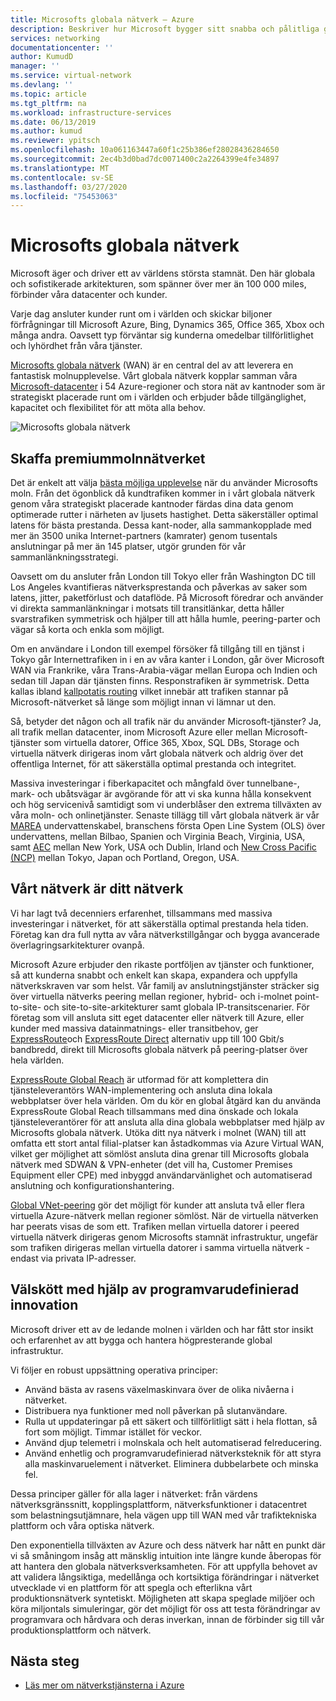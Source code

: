 ```yaml
---
title: Microsofts globala nätverk – Azure
description: Beskriver hur Microsoft bygger sitt snabba och pålitliga globala nätverk
services: networking
documentationcenter: ''
author: KumudD
manager: ''
ms.service: virtual-network
ms.devlang: ''
ms.topic: article
ms.tgt_pltfrm: na
ms.workload: infrastructure-services
ms.date: 06/13/2019
ms.author: kumud
ms.reviewer: ypitsch
ms.openlocfilehash: 10a061163447a60f1c25b386ef28028436284650
ms.sourcegitcommit: 2ec4b3d0bad7dc0071400c2a2264399e4fe34897
ms.translationtype: MT
ms.contentlocale: sv-SE
ms.lasthandoff: 03/27/2020
ms.locfileid: "75453063"
---
```

# <a name="microsoft-global-network"></a>Microsofts globala nätverk

Microsoft äger och driver ett av världens största stamnät. Den här globala och sofistikerade arkitekturen, som spänner över mer än 100 000 miles, förbinder våra datacenter och kunder. 
 
Varje dag ansluter kunder runt om i världen och skickar biljoner förfrågningar till Microsoft Azure, Bing, Dynamics 365, Office 365, Xbox och många andra. Oavsett typ förväntar sig kunderna omedelbar tillförlitlighet och lyhördhet från våra tjänster. 
 
[Microsofts globala nätverk](https://azure.microsoft.com/global-infrastructure/global-network/) (WAN) är en central del av att leverera en fantastisk molnupplevelse. Vårt globala nätverk kopplar samman våra [Microsoft-datacenter](https://azure.microsoft.com/global-infrastructure/) i 54 Azure-regioner och stora nät av kantnoder som är strategiskt placerade runt om i världen och erbjuder både tillgänglighet, kapacitet och flexibilitet för att möta alla behov.

![Microsofts globala nätverk](./media/microsoft-global-network/microsoft-global-wan.png)
 
## <a name="get-the-premium-cloud-network"></a>Skaffa premiummolnnätverket
 
Det är enkelt att välja [bästa möjliga upplevelse](https://www.sdxcentral.com/articles/news/azure-tops-aws-gcp-in-cloud-performance-says-thousandeyes/2018/11/) när du använder Microsofts moln. Från det ögonblick då kundtrafiken kommer in i vårt globala nätverk genom våra strategiskt placerade kantnoder färdas dina data genom optimerade rutter i närheten av ljusets hastighet. Detta säkerställer optimal latens för bästa prestanda. Dessa kant-noder, alla sammankopplade med mer än 3500 unika Internet-partners (kamrater) genom tusentals anslutningar på mer än 145 platser, utgör grunden för vår sammanlänkningsstrategi. 
 
Oavsett om du ansluter från London till Tokyo eller från Washington DC till Los Angeles kvantifieras nätverksprestanda och påverkas av saker som latens, jitter, paketförlust och dataflöde.  På Microsoft föredrar och använder vi direkta sammanlänkningar i motsats till transitlänkar, detta håller svarstrafiken symmetrisk och hjälper till att hålla humle, peering-parter och vägar så korta och enkla som möjligt. 

Om en användare i London till exempel försöker få tillgång till en tjänst i Tokyo går Internettrafiken in i en av våra kanter i London, går över Microsoft WAN via Frankrike, våra Trans-Arabia-vägar mellan Europa och Indien och sedan till Japan där tjänsten finns. Responstrafiken är symmetrisk. Detta kallas ibland [kallpotatis routing](https://en.wikipedia.org/wiki/Hot-potato_and_cold-potato_routing) vilket innebär att trafiken stannar på Microsoft-nätverket så länge som möjligt innan vi lämnar ut den.  
  
Så, betyder det någon och all trafik när du använder Microsoft-tjänster? Ja, all trafik mellan datacenter, inom Microsoft Azure eller mellan Microsoft-tjänster som virtuella datorer, Office 365, Xbox, SQL DBs, Storage och virtuella nätverk dirigeras inom vårt globala nätverk och aldrig över det offentliga Internet, för att säkerställa optimal prestanda och integritet.  
 
Massiva investeringar i fiberkapacitet och mångfald över tunnelbane-, mark- och ubåtsvägar är avgörande för att vi ska kunna hålla konsekvent och hög servicenivå samtidigt som vi underblåser den extrema tillväxten av våra moln- och onlinetjänster. Senaste tillägg till vårt globala nätverk är vår [MAREA](https://www.submarinecablemap.com/#/submarine-cable/marea) undervattenskabel, branschens första Open Line System (OLS) över undervattens, mellan Bilbao, Spanien och Virginia Beach, Virginia, USA, samt [AEC](https://www.submarinecablemap.com/#/submarine-cable/aeconnect-1) mellan New York, USA och Dublin, Irland och [New Cross Pacific (NCP)](https://www.submarinecablemap.com/#/submarine-cable/new-cross-pacific-ncp-cable-system) mellan Tokyo, Japan och Portland, Oregon, USA. 
 

## <a name="our-network-is-your-network"></a>Vårt nätverk är ditt nätverk

Vi har lagt två decenniers erfarenhet, tillsammans med massiva investeringar i nätverket, för att säkerställa optimal prestanda hela tiden. Företag kan dra full nytta av våra nätverkstillgångar och bygga avancerade överlagringsarkitekturer ovanpå. 
 
Microsoft Azure erbjuder den rikaste portföljen av tjänster och funktioner, så att kunderna snabbt och enkelt kan skapa, expandera och uppfylla nätverkskraven var som helst. Vår familj av anslutningstjänster sträcker sig över virtuella nätverks peering mellan regioner, hybrid- och i-molnet point-to-site- och site-to-site-arkitekturer samt globala IP-transitscenarier.  För företag som vill ansluta sitt eget datacenter eller nätverk till Azure, eller kunder med massiva datainmatnings- eller transitbehov, ger [ExpressRoute](../expressroute/expressroute-introduction.md)och [ExpressRoute Direct](../expressroute/expressroute-erdirect-about.md) alternativ upp till 100 Gbit/s bandbredd, direkt till Microsofts globala nätverk på peering-platser över hela världen.  
 
[ExpressRoute Global Reach](../expressroute/expressroute-global-reach.md) är utformad för att komplettera din tjänsteleverantörs WAN-implementering och ansluta dina lokala webbplatser över hela världen. Om du kör en global åtgärd kan du använda ExpressRoute Global Reach tillsammans med dina önskade och lokala tjänsteleverantörer för att ansluta alla dina globala webbplatser med hjälp av Microsofts globala nätverk. Utöka ditt nya nätverk i molnet (WAN) till att omfatta ett stort antal filial-platser kan åstadkommas via Azure Virtual WAN, vilket ger möjlighet att sömlöst ansluta dina grenar till Microsofts globala nätverk med SDWAN & VPN-enheter (det vill ha, Customer Premises Equipment eller CPE) med inbyggd användarvänlighet och automatiserad anslutning och konfigurationshantering. 
 
[Global VNet-peering](../virtual-network/virtual-network-peering-overview.md) gör det möjligt för kunder att ansluta två eller flera virtuella Azure-nätverk mellan regioner sömlöst. När de virtuella nätverken har peerats visas de som ett. Trafiken mellan virtuella datorer i peered virtuella nätverk dirigeras genom Microsofts stamnät infrastruktur, ungefär som trafiken dirigeras mellan virtuella datorer i samma virtuella nätverk - endast via privata IP-adresser. 
 

## <a name="well-managed-using-software-defined-innovation"></a>Välskött med hjälp av programvarudefinierad innovation

Microsoft driver ett av de ledande molnen i världen och har fått stor insikt och erfarenhet av att bygga och hantera högpresterande global infrastruktur.  
 
Vi följer en robust uppsättning operativa principer: 
 
- Använd bästa av rasens växelmaskinvara över de olika nivåerna i nätverket.  
- Distribuera nya funktioner med noll påverkan på slutanvändare.  
- Rulla ut uppdateringar på ett säkert och tillförlitligt sätt i hela flottan, så fort som möjligt. Timmar istället för veckor.  
- Använd djup telemetri i molnskala och helt automatiserad felreducering.  
- Använd enhetlig och programvarudefinierad nätverksteknik för att styra alla maskinvaruelement i nätverket.  Eliminera dubbelarbete och minska fel. 
 
Dessa principer gäller för alla lager i nätverket: från värdens nätverksgränssnitt, kopplingsplattform, nätverksfunktioner i datacentret som belastningsutjämnare, hela vägen upp till WAN med vår trafiktekniska plattform och våra optiska nätverk.  
 
Den exponentiella tillväxten av Azure och dess nätverk har nått en punkt där vi så småningom insåg att mänsklig intuition inte längre kunde åberopas för att hantera den globala nätverksverksamheten. För att uppfylla behovet av att validera långsiktiga, medellånga och kortsiktiga förändringar i nätverket utvecklade vi en plattform för att spegla och efterlikna vårt produktionsnätverk syntetiskt. Möjligheten att skapa speglade miljöer och köra miljontals simuleringar, gör det möjligt för oss att testa förändringar av programvara och hårdvara och deras inverkan, innan de förbinder sig till vår produktionsplattform och nätverk. 

## <a name="next-steps"></a>Nästa steg
- [Läs mer om nätverkstjänsterna i Azure](https://azure.microsoft.com/product-categories/networking/)
